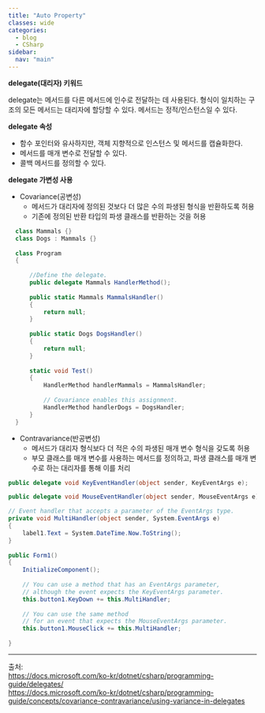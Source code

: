 ```yaml
---
title: "Auto Property"
classes: wide
categories: 
  - blog
  - CSharp
sidebar:
  nav: "main"
---
```

   

**delegate(대리자) 키워드**  
  
delegate는 메서드를 다른 메서드에 인수로 전달하는 데 사용된다. 형식이 일치하는 구조의 모든 메서드는 대리자에 할당할 수 있다. 메서드는 정적/인스턴스일 수 있다. 
  
**delegate 속성**  
  
* 함수 포인터와 유사하지만, 객체 지향적으로 인스턴스 및 메서드를 캡슐화한다.
* 메서드를 매개 변수로 전달할 수 있다.
* 콜백 메서드를 정의할 수 있다.
  
**delegate 가변성 사용**  
  
* Covariance(공변성)
  - 메서드가 대리자에 정의된 것보다 더 많은 수의 파생된 형식을 반환하도록 허용  
  - 기존에 정의된 반환 타입의 파생 클래스를 반환하는 것을 허용

```cs
  class Mammals {}  
  class Dogs : Mammals {}  
    
  class Program  
  {  
      
      //Define the delegate.
      public delegate Mammals HandlerMethod();  
    
      public static Mammals MammalsHandler()  
      {  
          return null;  
      }  
    
      public static Dogs DogsHandler()  
      {  
          return null;  
      }  
    
      static void Test()  
      {  
          HandlerMethod handlerMammals = MammalsHandler;  
    
          // Covariance enables this assignment.  
          HandlerMethod handlerDogs = DogsHandler;  
      }  
  }
```  
  
* Contravariance(반공변성)
  - 메서드가 대리자 형식보다 더 적은 수의 파생된 매개 변수 형식을 갖도록 허용  
  - 부모 클래스를 매개 변수를 사용하는 메서드를 정의하고, 파생 클래스를 매개 변수로 하는 대리자를 통해 이를 처리

```cs  
public delegate void KeyEventHandler(object sender, KeyEventArgs e);

public delegate void MouseEventHandler(object sender, MouseEventArgs e);

// Event handler that accepts a parameter of the EventArgs type.  
private void MultiHandler(object sender, System.EventArgs e)  
{  
    label1.Text = System.DateTime.Now.ToString();  
}  
  
public Form1()  
{  
    InitializeComponent();  
  
    // You can use a method that has an EventArgs parameter,  
    // although the event expects the KeyEventArgs parameter.  
    this.button1.KeyDown += this.MultiHandler;  
  
    // You can use the same method
    // for an event that expects the MouseEventArgs parameter.  
    this.button1.MouseClick += this.MultiHandler;  
  
}  

```  
  
---  
출처:   
<https://docs.microsoft.com/ko-kr/dotnet/csharp/programming-guide/delegates/>  
<https://docs.microsoft.com/ko-kr/dotnet/csharp/programming-guide/concepts/covariance-contravariance/using-variance-in-delegates>
